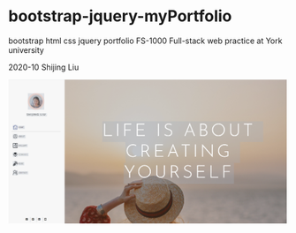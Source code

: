 # bootstrap-jquery-myPortfolio

bootstrap html css jquery portfolio FS-1000 Full-stack web practice at York university

2020-10 Shijing Liu

![](2020-10-11-16-38-19.png)
